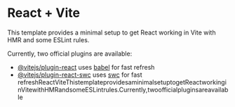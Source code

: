 # React + Vite

This template provides a minimal setup to get React working in Vite with HMR and some ESLint rules.

Currently, two official plugins are available:

- [@vitejs/plugin-react](https://github.com/vitejs/vite-plugin-react/blob/main/packages/plugin-react/readme.md) uses [babel](https://babeljs.io/) for fast refresh
- [@vitejs/plugin-react-swc](https://github.com/vitejs/vite-plugin-react-swc) uses [swc](https://swc.rs/) for fast refreshReactViteThistemplateprovidesaminimalsetuptogetReactworkinginVitewithHMRandsomeESLintrules.Currently,twoofficialpluginsareavailable
